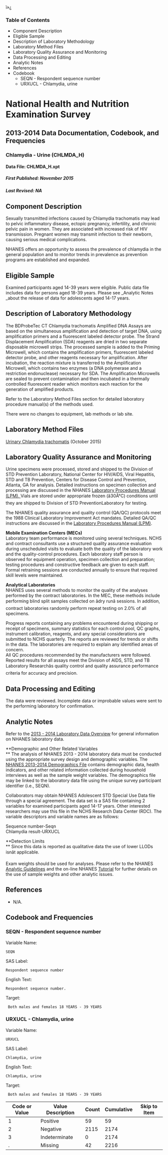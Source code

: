ï»¿

### Table of Contents

  * Component Description
  * Eligible Sample
  * Description of Laboratory Methodology
  * Laboratory Method Files
  * Laboratory Quality Assurance and Monitoring
  * Data Processing and Editing
  * Analytic Notes
  * References
  * Codebook
    * SEQN - Respondent sequence number
    * URXUCL - Chlamydia, urine

# National Health and Nutrition Examination Survey

## 2013-2014 Data Documentation, Codebook, and Frequencies

### Chlamydia - Urine (CHLMDA_H)

####  Data File: CHLMDA_H.xpt

##### First Published: November 2015

##### Last Revised: NA

## Component Description

Sexually transmitted infections caused by Chlamydia trachomatis may lead to
pelvic inflammatory disease, ectopic pregnancy, infertility, and chronic
pelvic pain in women. They are associated with increased risk of HIV
transmission. Pregnant women may transmit infection to their newborn, causing
serious medical complications.

NHANES offers an opportunity to assess the prevalence of chlamydia in the
general population and to monitor trends in prevalence as prevention programs
are established and expanded.

## Eligible Sample

Examined participants aged 14-39 years were eligible. Public data file
includes data for persons aged 18-39 years. Please see _Analytic Notes  _about
the release of data for adolescents aged 14-17 years.

## Description of Laboratory Methodology

The BDProbeTec CT Chlamydia trachomatis Amplified DNA Assays are based on the
simultaneous amplification and detection of target DNA, using amplification
primers and a fluorescent labeled detector probe. The Strand Displacement
Amplification (SDA) reagents are dried in two separate disposable microwell
strips. The processed sample is added to the Priming Microwell, which contains
the amplification primers, fluorescent labeled detector probe, and other
reagents necessary for amplification. After incubation, the reaction mixture
is transferred to the Amplification Microwell, which contains two enzymes (a
DNA polymerase and a restriction endonuclease) necessary for SDA. The
Amplification Microwells are sealed to prevent contamination and then
incubated in a thermally controlled fluorescent reader which monitors each
reaction for the generation of amplified products.

Refer to the Laboratory Method Files section for detailed laboratory procedure
manual(s) of the methods used.

There were no changes to equipment, lab methods or lab site.

## Laboratory Method Files

[Urinary Chlamydia
trachomatis](https://wwwn.cdc.gov/nchs/data/nhanes/2013-2014/labmethods/CHLMDA_H_MET_CHLMYDIA.pdf)
(October 2015)

## Laboratory Quality Assurance and Monitoring

Urine specimens were processed, stored and shipped to the Division of STD
Prevention Laboratory, National Center for HIV/AIDS, Viral Hepatitis, STD and
TB Prevention, Centers for Disease Control and Prevention, Atlanta, GA for
analysis. Detailed instructions on specimen collection and processing are
discussed in the NHANES [Laboratory Procedures Manual (LPM).
](https://wwwn.cdc.gov/nchs/data/nhanes/2013-2014/manuals/2013_mec_laboratory_procedures_manual.pdf)
Vials are stored under appropriate frozen (â30Â°C) conditions until they are
shipped to Division of STD PreventionLaboratory for testing.

The NHANES quality assurance and quality control (QA/QC) protocols meet the
1988 Clinical Laboratory Improvement Act mandates. Detailed QA/QC instructions
are discussed in the [ Laboratory Procedures Manual
(LPM)](https://wwwn.cdc.gov/nchs/data/nhanes/2013-2014/manuals/2013_mec_laboratory_procedures_manual.pdf).

**Mobile Examination Centers (MECs)**  
Laboratory team performance is monitored using several techniques. NCHS and
contract consultants use a structured quality assurance evaluation during
unscheduled visits to evaluate both the quality of the laboratory work and the
quality-control procedures. Each laboratory staff person is observed for
equipment operation, specimen collection and preparation; testing procedures
and constructive feedback are given to each staff. Formal retraining sessions
are conducted annually to ensure that required skill levels were maintained.  
  
**Analytical Laboratories**  
NHANES uses several methods to monitor the quality of the analyses performed
by the contract laboratories. In the MEC, these methods include performing
blind split samples collected on âdry runâ sessions. In addition, contract
laboratories randomly perform repeat testing on 2.0% of all specimens.  
  
Progress reports containing any problems encountered during shipping or
receipt of specimens, summary statistics for each control pool, QC graphs,
instrument calibration, reagents, and any special considerations are submitted
to NCHS quarterly. The reports are reviewed for trends or shifts in the data.
The laboratories are required to explain any identified areas of concern.  
All QC procedures recommended by the manufacturers were followed. Reported
results for all assays meet the Division of AIDS, STD, and TB Laboratory
Researchâs quality control and quality assurance performance criteria for
accuracy and precision.

## Data Processing and Editing

The data were reviewed. Incomplete data or improbable values were sent to the
performing laboratory for confirmation.

## Analytic Notes

Refer to the [2013 \- 2014 Laboratory Data
Overview](https://wwwn.cdc.gov/nchs/nhanes/continuousnhanes/overviewlab.aspx?BeginYear=2013)
for general information on NHANES laboratory data.

**Demographic and Other Related Variables  
** The analysis of NHANES 2013 - 2014 laboratory data must be conducted using
the appropriate survey design and demographic variables. The [NHANES 2013-2014
Demographics
File](https://wwwn.cdc.gov/nchs/nhanes/search/datapage.aspx?Component=Demographics&CycleBeginYear=2013)
contains demographic data, health indicators, and other related information
collected during household interviews as well as the sample weight variables.
The demographics file may be linked to the laboratory data file using the
unique survey participant identifier (i.e., SEQN).

Collaborators may obtain NHANES Adolescent STD Special Use Data file through a
special agreement. The data set is a SAS file containing 2 variables for
examined participants aged 14-17 years. Other interested researchers may use
this file in the NCHS Research Data Center (RDC). The variable descriptors and
variable names are as follows:

Sequence number-Seqn  
Chlamydia result-URXUCL

**Detection Limits  
** Since this data is reported as qualitative data the use of lower LLODs
isnât applicable.

Exam weights should be used for analyses. Please refer to the NHANES [Analytic
Guidelines](https://wwwn.cdc.gov/nchs/nhanes/analyticguidelines.aspx) and the
on-line NHANES [Tutorial](https://www.cdc.gov/nchs/tutorials/) for further
details on the use of sample weights and other analytic issues.

## References

  * N/A.

## Codebook and Frequencies

### SEQN - Respondent sequence number

Variable Name:

    SEQN
SAS Label:

    Respondent sequence number
English Text:

    Respondent sequence number.
Target:

     Both males and females 18 YEARS - 39 YEARS

### URXUCL - Chlamydia, urine

Variable Name:

    URXUCL
SAS Label:

    Chlamydia, urine
English Text:

    Chlamydia, urine
Target:

     Both males and females 18 YEARS - 39 YEARS
Code or Value | Value Description | Count | Cumulative | Skip to Item  
---|---|---|---|---  
1 | Positive | 59 | 59 |   
2 | Negative | 2115 | 2174 |   
3 | Indeterminate | 0 | 2174 |   
. | Missing | 42 | 2216 | 

